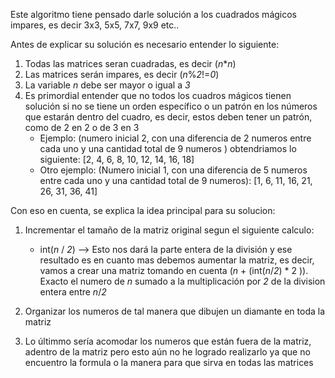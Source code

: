 Este algoritmo tiene pensado darle solución a los cuadrados mágicos impares, es decir 3x3, 5x5, 7x7, 9x9 etc.. 

Antes de explicar su solución es necesario entender lo siguiente:
1. Todas las matrices seran cuadradas, es decir (_n_*_n_)
2. Las matrices serán impares, es decir (_n_%_2_!=_0_)
3. La variable _n_ debe ser mayor o igual a _3_
4. Es primordial entender que no todos los cuadros mágicos tienen solución si no se tiene un orden específico 
   o un patrón en los números que estarán dentro del cuadro, es decir, estos deben tener un patrón, como de 2 en 2
   o de 3 en 3
   - Ejemplo: (numero inicial 2, con una diferencia de 2 numeros entre cada uno y una cantidad total de 9 numeros ) 
     obtendriamos lo siguiente: 
        [2, 4, 6, 8, 10, 12, 14, 16, 18]
    - Otro ejemplo: (Numero inicial 1, con una diferencia de 5 numeros entre cada uno y una cantidad total de 9 numeros):
        [1, 6, 11, 16, 21, 26, 31, 36, 41]

Con eso en cuenta, se explica la idea principal para su solucion:
1. Incrementar el tamaño de la matriz original segun el siguiente calculo:
    - int(_n_ / _2_) --> Esto nos dará la parte entera de la división y ese resultado es en cuanto mas debemos aumentar 
      la matriz, es decir, vamos a crear una matriz tomando en cuenta (_n_ + (int(_n_/_2_) * 2 )). Exacto el numero de
      _n_ sumado a la multiplicación por _2_ de la division entera entre _n_/_2_

2. Organizar los numeros de tal manera que dibujen un diamante en toda la matriz

3. Lo últimmo sería acomodar los numeros que están fuera de la matriz, adentro de la matriz pero esto aún no he logrado 
   realizarlo ya que no encuentro la formula o la manera para que sirva en todas las matrices
